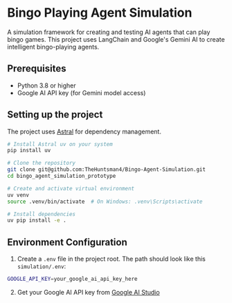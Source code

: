 # Bingo Playing Agent Simulation

A simulation framework for creating and testing AI agents that can play bingo games. This project uses LangChain and Google's Gemini AI to create intelligent bingo-playing agents.

## Prerequisites

- Python 3.8 or higher
- Google AI API key (for Gemini model access)

## Setting up the project

The project uses [Astral](https://astral.sh/blog/uv) for dependency management.

```bash
# Install Astral uv on your system
pip install uv

# Clone the repository
git clone git@github.com:TheHuntsman4/Bingo-Agent-Simulation.git
cd bingo_agent_simulation_prototype

# Create and activate virtual environment
uv venv
source .venv/bin/activate  # On Windows: .venv\Scripts\activate

# Install dependencies
uv pip install -e .
```

## Environment Configuration

1. Create a `.env` file in the project root. The path should look like this `simulation/.env`:

```bash
GOOGLE_API_KEY=your_google_ai_api_key_here
```

2. Get your Google AI API key from [Google AI Studio](https://makersuite.google.com/app/apikey)

